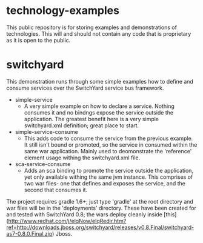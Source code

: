 technology-examples
===================

This public repository is for storing examples and demonstrations of technologies. This will and should not contain any code that is proprietary as it is open to the public.

# switchyard
This demonstration runs through some simple examples how to define and consume services over the SwitchYard service bus framework. 

* simple-service
    * A very simple example on how to declare a service. Nothing consumes it and no bindngs expose the service outside the application. The greatest benefit here is a very simple switchyard.xml definition; great place to start.
* simple-service-consume
    * This adds code to consume the service from the previous example. It still isn't bound or promoted, so the service in consumed within the same war application. Mainly used to deomonstrate the 'reference' element usage withing the switchyard.xml file.
* sca-service-consume
    * Adds an sca binding to promote the service outside the application, yet only available withing the same jvm instance. This comprises of two war files- one that defines and exposes the service, and the second that consumes it.

 The project requires gradle 1.6+; just type 'gradle' at the root directory and war files will be in the 'deployments' directory. These have been created for and tested with SwitchYard 0.8; the wars deploy cleanly inside [this] (http://www.redhat.com/j/elqNow/elqRedir.htm?ref=http://downloads.jboss.org/switchyard/releases/v0.8.Final/switchyard-as7-0.8.0.Final.zip) Jboss.

